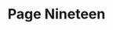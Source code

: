---
title: 'Page Nineteen'
slug: '19'
authors:
  - tyler-crockett
prev: '18'
next: '20'
number: 19
img: /imgs/2024/19.svg
---